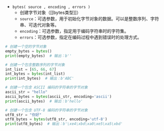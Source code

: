 - `bytes( source , encoding , errors )`
	- 创建字节对象（[[bytes类型]]）
	- `source`：可选参数，用于初始化字节对象的数据。可以是整数序列、字符串、可迭代对象等。
	- `encoding`：可选参数，指定用于编码字符串时的字符集。
	- `errors`：可选参数，指定在编码过程中遇到错误时的处理方式。
```python
# 创建一个空的字节对象
empty_bytes = bytes()
print(empty_bytes)  # 输出：b''

# 创建一个包含整数序列的字节对象
int_list = [65, 66, 67]
int_bytes = bytes(int_list)
print(int_bytes)  # 输出：b'ABC'

# 创建一个包含 ASCII 编码的字符串的字节对象
ascii_str = "hello"
ascii_bytes = bytes(ascii_str, encoding='ascii')
print(ascii_bytes)  # 输出：b'hello'

# 创建一个包含 UTF-8 编码的字符串的字节对象
utf8_str = "你好"
utf8_bytes = bytes(utf8_str, encoding='utf-8')
print(utf8_bytes)  # 输出：b'\xe4\xbd\xa0\xe5\xa5\xbd'
```
